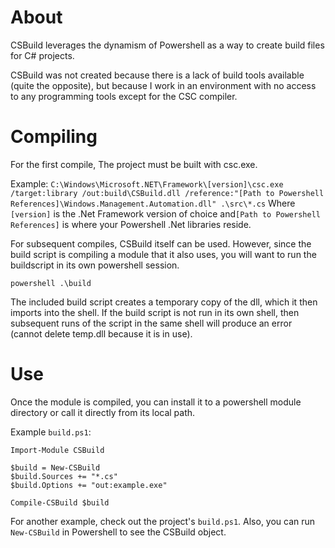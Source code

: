 # About
CSBuild leverages the dynamism of Powershell as a way to create build files for
C# projects.

CSBuild was not created because there is a lack of build tools available (quite
the opposite), but because I work in an environment with no access to any
programming tools except for the CSC compiler.

# Compiling
For the first compile, The project must be built with csc.exe.

Example:
`C:\Windows\Microsoft.NET\Framework\[version]\csc.exe /target:library
/out:build\CSBuild.dll /reference:"[Path to Powershell
References]\Windows.Management.Automation.dll" .\src\*.cs`
Where `[version]` is the .Net Framework version of choice and`[Path to
Powershell References]` is where your Powershell .Net libraries reside.

For subsequent compiles, CSBuild itself can be used.  However, since the build script is compiling a module that it also uses, you will want to run the buildscript in its own powershell session.

`powershell .\build`

The included build script creates a temporary copy of the dll, which it then imports into the shell. If the build script is not run in its own shell, then subsequent runs of the script in the same shell will produce an error (cannot delete temp.dll because it is in use).

# Use
Once the module is compiled, you can install it to a powershell module directory
or call it directly from its local path.

Example `build.ps1`:
```posh
Import-Module CSBuild

$build = New-CSBuild
$build.Sources += "*.cs"
$build.Options += "out:example.exe"

Compile-CSBuild $build
```

For another example, check out the project's `build.ps1`.  Also, you can run
`New-CSBuild` in Powershell to see the CSBuild object.
